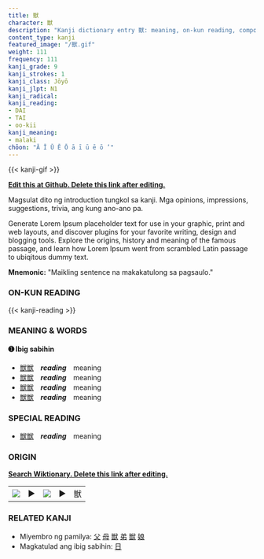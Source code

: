 ```yaml
---
title: 獣
character: 獣
description: "Kanji dictionary entry 獣: meaning, on-kun reading, compounds, origin, related kanji"
content_type: kanji
featured_image: "/獣.gif"
weight: 111
frequency: 111
kanji_grade: 9
kanji_strokes: 1
kanji_class: Jōyō
kanji_jlpt: N1
kanji_radical: 
kanji_reading: 
- DAI
- TAI
- oo-kii
kanji_meaning:
- malaki
chōon: "Ā Ī Ū Ē Ō ā ī ū ē ō ’"
---
```

[//]: # (Don't edit the line below. Kanji animated GIF code is automatically generated.)
{{< kanji-gif >}}

[//]: # (Edit below this line.)

**[Edit this at Github. Delete this link after editing.](https://github.com/tim0g/tim/tree/main/content/kanji/獣/index.md)**

Magsulat dito ng introduction tungkol sa kanji. Mga opinions, impressions, suggestions, trivia, ang kung ano-ano pa.

Generate Lorem Ipsum placeholder text for use in your graphic, print and web layouts, and discover plugins for your favorite writing, design and blogging tools. Explore the origins, history and meaning of the famous passage, and learn how Lorem Ipsum went from scrambled Latin passage to ubiqitous dummy text.
 
**Mnemonic:** "Maikling sentence na makakatulong sa pagsaulo."

### ON-KUN READING

[//]: # (Don't edit the line below. ON-KUN READING code is automatically generated.)
{{< kanji-reading >}}

### MEANING & WORDS

#### ➊ **Ibig sabihin**
  - [獣](../獣)[獣](../獣)　***reading***　meaning
  - [獣](../獣)[獣](../獣)　***reading***　meaning
  - [獣](../獣)[獣](../獣)　***reading***　meaning
  - [獣](../獣)[獣](../獣)　***reading***　meaning

### SPECIAL READING
  - [獣](../獣)[獣](../獣)　***reading***　meaning

### ORIGIN

**[Search Wiktionary. Delete this link after editing.](https://wiktionary.org/wiki/獣)**
<table class="kanji-table"><tr><td>
<img src="60px-獣-bronze.svg.png">
</td><td>▶</td><td>
<img src="60px-獣-oracle.svg.png">
</td><td>▶</td>
<td class="kanji-origin">獣</td>
</tr></table>

### RELATED KANJI
- Miyembro ng pamilya: [父](../父) [母](../母) [獣](../獣) [弟](../弟) [獣](../獣) [娘](../娘)
- Magkatulad ang ibig sabihin: [日](../日)
